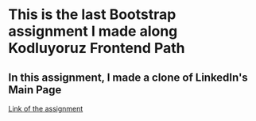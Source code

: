 # This is the last Bootstrap assignment I made along Kodluyoruz Frontend Path 

In this assignment, I made a clone of LinkedIn's Main Page
---

[Link of the assignment](https://app.patika.dev/moduller/bootstrap/odev3)